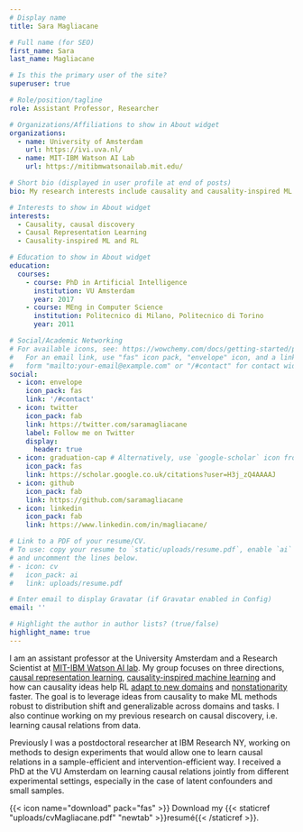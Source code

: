 ```yaml
---
# Display name
title: Sara Magliacane

# Full name (for SEO)
first_name: Sara
last_name: Magliacane

# Is this the primary user of the site?
superuser: true

# Role/position/tagline
role: Assistant Professor, Researcher

# Organizations/Affiliations to show in About widget
organizations:
  - name: University of Amsterdam
    url: https://ivi.uva.nl/
  - name: MIT-IBM Watson AI Lab 
    url: https://mitibmwatsonailab.mit.edu/

# Short bio (displayed in user profile at end of posts)
bio: My research interests include causality and causality-inspired ML.

# Interests to show in About widget
interests:
  - Causality, causal discovery
  - Causal Representation Learning
  - Causality-inspired ML and RL

# Education to show in About widget
education:
  courses:
    - course: PhD in Artificial Intelligence
      institution: VU Amsterdam
      year: 2017
    - course: MEng in Computer Science
      institution: Politecnico di Milano, Politecnico di Torino
      year: 2011

# Social/Academic Networking
# For available icons, see: https://wowchemy.com/docs/getting-started/page-builder/#icons
#   For an email link, use "fas" icon pack, "envelope" icon, and a link in the
#   form "mailto:your-email@example.com" or "/#contact" for contact widget.
social:
  - icon: envelope
    icon_pack: fas
    link: '/#contact'
  - icon: twitter
    icon_pack: fab
    link: https://twitter.com/saramagliacane
    label: Follow me on Twitter
    display:
      header: true
  - icon: graduation-cap # Alternatively, use `google-scholar` icon from `ai` icon pack
    icon_pack: fas
    link: https://scholar.google.co.uk/citations?user=H3j_zQ4AAAAJ
  - icon: github
    icon_pack: fab
    link: https://github.com/saramagliacane
  - icon: linkedin
    icon_pack: fab
    link: https://www.linkedin.com/in/magliacane/

# Link to a PDF of your resume/CV.
# To use: copy your resume to `static/uploads/resume.pdf`, enable `ai` icons in `params.yaml`,
# and uncomment the lines below.
# - icon: cv
#   icon_pack: ai
#   link: uploads/resume.pdf

# Enter email to display Gravatar (if Gravatar enabled in Config)
email: ''

# Highlight the author in author lists? (true/false)
highlight_name: true
---
```


I am an assistant professor at the University Amsterdam and a Research Scientist at [MIT-IBM Watson AI lab](https://mitibmwatsonailab.mit.edu/). My group focuses on three directions, [causal representation learning](https://arxiv.org/abs/2202.03169), [causality-inspired machine learning](https://arxiv.org/abs/1707.06422) and how can causality ideas help RL [adapt to new domains](https://arxiv.org/abs/2107.02729) and [nonstationarity](https://arxiv.org/abs/2203.16582) faster.
The goal is to leverage ideas from causality to make ML methods robust to distribution shift and generalizable across domains and tasks. I also continue working on my previous research on causal discovery, i.e. learning causal relations from data. 

Previously I was a postdoctoral researcher at IBM Research NY, working on methods to design experiments that would allow one to learn causal relations in a sample-efficient and intervention-efficient way. I received a PhD at the VU Amsterdam on learning causal relations jointly from different experimental settings, especially in the case of latent confounders and small samples.

{{< icon name="download" pack="fas" >}} Download my {{< staticref "uploads/cvMagliacane.pdf" "newtab" >}}resumé{{< /staticref >}}.
